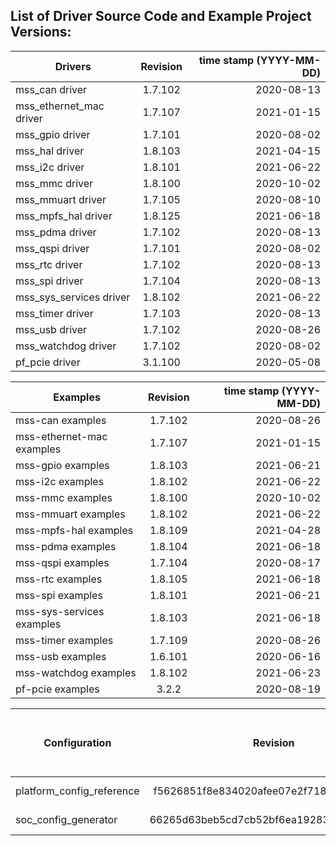 ## List of Driver Source Code and Example Project Versions:



| Drivers | Revision | time stamp (YYYY-MM-DD) |
|----------|:-------------------:|------:|
| mss_can driver | 1.7.102 | 2020-08-13 | 
| mss_ethernet_mac driver | 1.7.107 | 2021-01-15 | 
| mss_gpio driver | 1.7.101 | 2020-08-02 | 
| mss_hal driver | 1.8.103 | 2021-04-15 | 
| mss_i2c driver | 1.8.101 | 2021-06-22 | 
| mss_mmc driver | 1.8.100 | 2020-10-02 | 
| mss_mmuart driver | 1.7.105 | 2020-08-10 | 
| mss_mpfs_hal driver | 1.8.125 | 2021-06-18 | 
| mss_pdma driver | 1.7.102 | 2020-08-13 | 
| mss_qspi driver | 1.7.101 | 2020-08-02 | 
| mss_rtc driver | 1.7.102 | 2020-08-13 | 
| mss_spi driver | 1.7.104 | 2020-08-13 | 
| mss_sys_services driver | 1.8.102 | 2021-06-22 | 
| mss_timer driver | 1.7.103 | 2020-08-13 | 
| mss_usb driver | 1.7.102 | 2020-08-26 | 
| mss_watchdog driver | 1.7.102 | 2020-08-02 | 
| pf_pcie driver | 3.1.100 | 2020-05-08 |

| Examples | Revision | time stamp (YYYY-MM-DD) |
|----------|:-------------:|------:|
| mss-can examples | 1.7.102 | 2020-08-26 | 
| mss-ethernet-mac examples | 1.7.107 | 2021-01-15 | 
| mss-gpio examples | 1.8.103 | 2021-06-21 | 
| mss-i2c examples | 1.8.102 | 2021-06-22 | 
| mss-mmc examples | 1.8.100 | 2020-10-02 | 
| mss-mmuart examples | 1.8.102 | 2021-06-22 | 
| mss-mpfs-hal examples | 1.8.109 | 2021-04-28 | 
| mss-pdma examples | 1.8.104 | 2021-06-18 | 
| mss-qspi examples | 1.7.104 | 2020-08-17 | 
| mss-rtc examples | 1.8.105 | 2021-06-18 | 
| mss-spi examples | 1.8.101 | 2021-06-21 | 
| mss-sys-services examples | 1.8.103 | 2021-06-18 | 
| mss-timer examples | 1.7.109 | 2020-08-26 | 
| mss-usb examples | 1.6.101 | 2020-06-16 | 
| mss-watchdog examples | 1.8.102 | 2021-06-23 | 
| pf-pcie examples | 3.2.2 | 2020-08-19 | 

| Configuration | Revision | Time Stamp (YYYY-MM-DD) |
|----------|:-------------:|------:|
| platform_config_reference | f5626851f8e834020afee07e2f71810cd777444f | 2021-06-18 | 
| soc_config_generator | 66265d63beb5cd7cb52bf6ea192836ab7624c32e | 2021-05-27 | 
